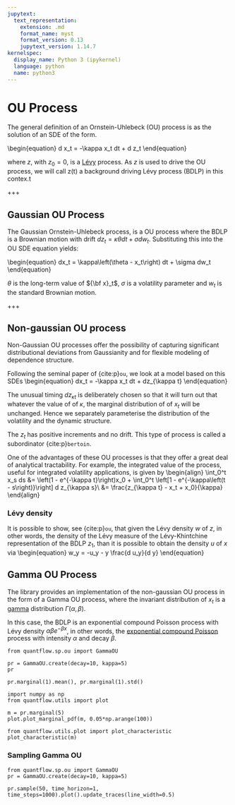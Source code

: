 ```yaml
---
jupytext:
  text_representation:
    extension: .md
    format_name: myst
    format_version: 0.13
    jupytext_version: 1.14.7
kernelspec:
  display_name: Python 3 (ipykernel)
  language: python
  name: python3
---
```


# OU Process

The general definition of an Ornstein-Uhlebeck (OU) process is as the solution of an SDE of the form.

\begin{equation}
    d x_t = -\kappa x_t dt + d z_t
\end{equation}

where $z$, with $z_0 = 0$, is a [Lévy](./levy.md) process. As $z$ is used to drive the OU process, we will call z(t) a background driving Lévy
process (BDLP) in this contex.t

+++

## Gaussian OU Process

The Gaussian Ornstein-Uhlebeck process, is a OU process where the BDLP is a Brownian motion with drift $d z_t = \kappa\theta dt + \sigma dw_t$. Substituting this into the OU SDE equation yields:

\begin{equation}
    dx_t = \kappa\left(\theta - x_t\right) dt + \sigma dw_t
\end{equation}

$\theta$ is the long-term value of ${\bf x}_t$, $\sigma$ is a volatility parameter and $w_t$ is the standard Brownian motion.

+++

## Non-gaussian OU process

Non-Gaussian OU processes offer the possibility of capturing significant distributional deviations from Gaussianity and for flexible modeling of dependence structure.

Following the seminal paper of {cite:p}`ou`, we look at a model based on this SDEs
\begin{equation}
    dx_t = -\kappa x_t dt + dz_{\kappa t}
\end{equation}

The unusual timing $dz_{\kappa t}$ is deliberately chosen so that it will turn out that whatever the value of of $\kappa$, the marginal distribution of of $x_t$ will be unchanged. Hence we separately parameterise the distribution of the volatility and the dynamic structure.

The $z_t$ has positive increments and no drift. This type of process is called a subordinator {cite:p}`bertoin`.

One of the advantages of these OU processes is that they offer a great deal of analytical tractability. For example, the integrated value of the process, useful for integrated volatility applications, is given by
\begin{align}
   \int_0^t x_s ds &= \left(1 - e^{-\kappa t}\right)x_0 + \int_0^t \left[1 - e^{-\kappa\left(t - s\right)}\right] d z_{\kappa s}\\
    &= \frac{z_{\kappa t} - x_t + x_0}{\kappa}
\end{align}

### Lévy density

It is possible to show, see {cite:p}`ou`, that given the Lévy density $w$ of $z$, in other words, the density of the Lévy measure of the Lévy-Khintchine representation of the BDLP $z_1$, than it is possible to obtain the density $u$ of $x$ via
\begin{equation}
    w_y = -u_y - y \frac{d u_y}{d y}
\end{equation}

## Gamma OU Process

The library provides an implementation of the non-gaussian OU process in the form of a Gamma OU process, where the invariant distribution of $x_t$ is a [gamma](https://en.wikipedia.org/wiki/Gamma_distribution) distribution $\Gamma\left(\alpha, \beta\right)$.

In this case, the BDLP is an exponential compound Poisson process with Lévy density $\alpha\beta e^{-\beta x}$, in other words, the [exponential compound Poisson](./poisson.md) process with intensity $\alpha$ and decay $\beta$.

```{code-cell} ipython3
from quantflow.sp.ou import GammaOU

pr = GammaOU.create(decay=10, kappa=5)
pr
```

```{code-cell} ipython3
pr.marginal(1).mean(), pr.marginal(1).std()
```

```{code-cell} ipython3
import numpy as np
from quantflow.utils import plot

m = pr.marginal(5)
plot.plot_marginal_pdf(m, 0.05*np.arange(100))
```

```{code-cell} ipython3
from quantflow.utils.plot import plot_characteristic
plot_characteristic(m)
```

### Sampling Gamma OU

```{code-cell} ipython3
from quantflow.sp.ou import GammaOU
pr = GammaOU.create(decay=10, kappa=5)

pr.sample(50, time_horizon=1, time_steps=1000).plot().update_traces(line_width=0.5)
```

```{code-cell} ipython3

```
